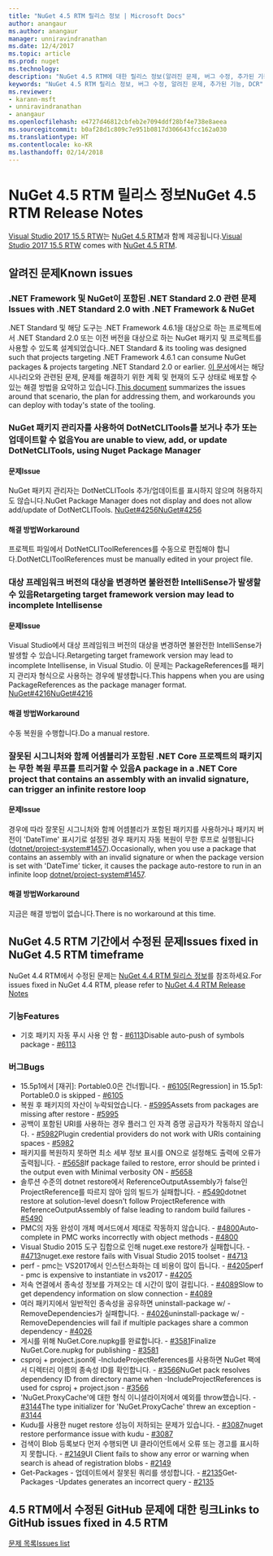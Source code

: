 ```yaml
---
title: "NuGet 4.5 RTM 릴리스 정보 | Microsoft Docs"
author: anangaur
ms.author: anangaur
manager: unniravindranathan
ms.date: 12/4/2017
ms.topic: article
ms.prod: nuget
ms.technology: 
description: "NuGet 4.5 RTM에 대한 릴리스 정보(알려진 문제, 버그 수정, 추가된 기능 및 DCR 포함)"
keywords: "NuGet 4.5 RTM 릴리스 정보, 버그 수정, 알려진 문제, 추가된 기능, DCR"
ms.reviewer:
- karann-msft
- unniravindranathan
- anangaur
ms.openlocfilehash: e4727d46812cbfeb2e7094ddf28bf4e738e8aeea
ms.sourcegitcommit: b0af28d1c809c7e951b0817d306643fcc162a030
ms.translationtype: HT
ms.contentlocale: ko-KR
ms.lasthandoff: 02/14/2018
---
```

# <a name="nuget-45-rtm-release-notes"></a><span data-ttu-id="f83e2-104">NuGet 4.5 RTM 릴리스 정보</span><span class="sxs-lookup"><span data-stu-id="f83e2-104">NuGet 4.5 RTM Release Notes</span></span>

<span data-ttu-id="f83e2-105">[Visual Studio 2017 15.5 RTW](https://www.visualstudio.com/news/releasenotes/vs2017-relnotes)는 [NuGet 4.5 RTM](https://dist.nuget.org/win-x86-commandline/v4.5.0/nuget.exe)과 함께 제공됩니다.</span><span class="sxs-lookup"><span data-stu-id="f83e2-105">[Visual Studio 2017 15.5 RTW](https://www.visualstudio.com/news/releasenotes/vs2017-relnotes) comes with [NuGet 4.5 RTM](https://dist.nuget.org/win-x86-commandline/v4.5.0/nuget.exe).</span></span>

## <a name="known-issues"></a><span data-ttu-id="f83e2-106">알려진 문제</span><span class="sxs-lookup"><span data-stu-id="f83e2-106">Known issues</span></span>

### <a name="issues-with-net-standard-20-with-net-framework--nuget"></a><span data-ttu-id="f83e2-107">.NET Framework 및 NuGet이 포함된 .NET Standard 2.0 관련 문제</span><span class="sxs-lookup"><span data-stu-id="f83e2-107">Issues with .NET Standard 2.0 with .NET Framework & NuGet</span></span> 

<span data-ttu-id="f83e2-108">.NET Standard 및 해당 도구는 .NET Framework 4.6.1을 대상으로 하는 프로젝트에서 .NET Standard 2.0 또는 이전 버전을 대상으로 하는 NuGet 패키지 및 프로젝트를 사용할 수 있도록 설계되었습니다.</span><span class="sxs-lookup"><span data-stu-id="f83e2-108">.NET Standard & its tooling was designed such that projects targeting .NET Framework 4.6.1 can consume NuGet packages & projects targeting .NET Standard 2.0 or earlier.</span></span> <span data-ttu-id="f83e2-109">[이 문서](https://github.com/dotnet/standard/issues/481)에서는 해당 시나리오와 관련된 문제, 문제를 해결하기 위한 계획 및 현재의 도구 상태로 배포할 수 있는 해결 방법을 요약하고 있습니다.</span><span class="sxs-lookup"><span data-stu-id="f83e2-109">[This document](https://github.com/dotnet/standard/issues/481) summarizes the issues around that scenario, the plan for addressing them, and workarounds you can deploy with today's state of the tooling.</span></span>

### <a name="you-are-unable-to-view-add-or-update-dotnetclitools-using-nuget-package-manager"></a><span data-ttu-id="f83e2-110">NuGet 패키지 관리자를 사용하여 DotNetCLITools를 보거나 추가 또는 업데이트할 수 없음</span><span class="sxs-lookup"><span data-stu-id="f83e2-110">You are unable to view, add, or update DotNetCLITools, using Nuget Package Manager</span></span>

#### <a name="issue"></a><span data-ttu-id="f83e2-111">문제</span><span class="sxs-lookup"><span data-stu-id="f83e2-111">Issue</span></span>

<span data-ttu-id="f83e2-112">NuGet 패키지 관리자는 DotNetCLITools 추가/업데이트를 표시하지 않으며 허용하지도 않습니다.</span><span class="sxs-lookup"><span data-stu-id="f83e2-112">NuGet Package Manager does not display and does not allow add/update of DotNetCLITools.</span></span> [<span data-ttu-id="f83e2-113">NuGet#4256</span><span class="sxs-lookup"><span data-stu-id="f83e2-113">NuGet#4256</span></span>](https://github.com/NuGet/Home/issues/4256)

#### <a name="workaround"></a><span data-ttu-id="f83e2-114">해결 방법</span><span class="sxs-lookup"><span data-stu-id="f83e2-114">Workaround</span></span>

<span data-ttu-id="f83e2-115">프로젝트 파일에서 DotNetCLIToolReferences를 수동으로 편집해야 합니다.</span><span class="sxs-lookup"><span data-stu-id="f83e2-115">DotNetCLIToolReferences must be manually edited in your project file.</span></span>

### <a name="retargeting-target-framework-version-may-lead-to-incomplete-intellisense"></a><span data-ttu-id="f83e2-116">대상 프레임워크 버전의 대상을 변경하면 불완전한 IntelliSense가 발생할 수 있음</span><span class="sxs-lookup"><span data-stu-id="f83e2-116">Retargeting target framework version may lead to incomplete Intellisense</span></span>

#### <a name="issue"></a><span data-ttu-id="f83e2-117">문제</span><span class="sxs-lookup"><span data-stu-id="f83e2-117">Issue</span></span>

<span data-ttu-id="f83e2-118">Visual Studio에서 대상 프레임워크 버전의 대상을 변경하면 불완전한 IntelliSense가 발생할 수 있습니다.</span><span class="sxs-lookup"><span data-stu-id="f83e2-118">Retargeting target framework version may lead to incomplete Intellisense, in Visual Studio.</span></span> <span data-ttu-id="f83e2-119">이 문제는 PackageReferences를 패키지 관리자 형식으로 사용하는 경우에 발생합니다.</span><span class="sxs-lookup"><span data-stu-id="f83e2-119">This happens when you are using PackageReferences as the package manager format.</span></span> [<span data-ttu-id="f83e2-120">NuGet#4216</span><span class="sxs-lookup"><span data-stu-id="f83e2-120">NuGet#4216</span></span>](https://github.com/NuGet/Home/issues/4216)

#### <a name="workaround"></a><span data-ttu-id="f83e2-121">해결 방법</span><span class="sxs-lookup"><span data-stu-id="f83e2-121">Workaround</span></span>

<span data-ttu-id="f83e2-122">수동 복원을 수행합니다.</span><span class="sxs-lookup"><span data-stu-id="f83e2-122">Do a manual restore.</span></span>

### <a name="a-package-in-a-net-core-project-that-contains-an-assembly-with-an-invalid-signature-can-trigger-an-infinite-restore-loop"></a><span data-ttu-id="f83e2-123">잘못된 시그니처와 함께 어셈블리가 포함된 .NET Core 프로젝트의 패키지는 무한 복원 루프를 트리거할 수 있음</span><span class="sxs-lookup"><span data-stu-id="f83e2-123">A package in a .NET Core project that contains an assembly with an invalid signature, can trigger an infinite restore loop</span></span>

#### <a name="issue"></a><span data-ttu-id="f83e2-124">문제</span><span class="sxs-lookup"><span data-stu-id="f83e2-124">Issue</span></span>

<span data-ttu-id="f83e2-125">경우에 따라 잘못된 시그니처와 함께 어셈블리가 포함된 패키지를 사용하거나 패키지 버전이 'DateTime' 표시기로 설정된 경우 패키지 자동 복원이 무한 루프로 실행됩니다([dotnet/project-system#1457](https://github.com/dotnet/project-system/issues/1457)).</span><span class="sxs-lookup"><span data-stu-id="f83e2-125">Occasionally, when you use a package that contains an assembly with an invalid signature or when the package version is set with 'DateTime' ticker, it causes the package auto-restore to run in an infinite loop [dotnet/project-system#1457](https://github.com/dotnet/project-system/issues/1457).</span></span>

#### <a name="workaround"></a><span data-ttu-id="f83e2-126">해결 방법</span><span class="sxs-lookup"><span data-stu-id="f83e2-126">Workaround</span></span>

<span data-ttu-id="f83e2-127">지금은 해결 방법이 없습니다.</span><span class="sxs-lookup"><span data-stu-id="f83e2-127">There is no workaround at this time.</span></span>

## <a name="issues-fixed-in-nuget-45-rtm-timeframe"></a><span data-ttu-id="f83e2-128">NuGet 4.5 RTM 기간에서 수정된 문제</span><span class="sxs-lookup"><span data-stu-id="f83e2-128">Issues fixed in NuGet 4.5 RTM timeframe</span></span>

<span data-ttu-id="f83e2-129">NuGet 4.4 RTM에서 수정된 문제는 [NuGet 4.4 RTM 릴리스 정보](../release-notes/nuget-4.4-RTM.md)를 참조하세요.</span><span class="sxs-lookup"><span data-stu-id="f83e2-129">For issues fixed in NuGet 4.4 RTM, please refer to [NuGet 4.4 RTM Release Notes](../release-notes/nuget-4.4-RTM.md)</span></span> 

### <a name="features"></a><span data-ttu-id="f83e2-130">기능</span><span class="sxs-lookup"><span data-stu-id="f83e2-130">Features</span></span>

- <span data-ttu-id="f83e2-131">기호 패키지 자동 푸시 사용 안 함 - [#6113](https://github.com/NuGet/Home/issues/6113)</span><span class="sxs-lookup"><span data-stu-id="f83e2-131">Disable auto-push of symbols package - [#6113](https://github.com/NuGet/Home/issues/6113)</span></span>

### <a name="bugs"></a><span data-ttu-id="f83e2-132">버그</span><span class="sxs-lookup"><span data-stu-id="f83e2-132">Bugs</span></span>

- <span data-ttu-id="f83e2-133">15.5p1에서 [재귀]: Portable0.0은 건너뜁니다. - [#6105](https://github.com/NuGet/Home/issues/6105)</span><span class="sxs-lookup"><span data-stu-id="f83e2-133">[Regression] in 15.5p1: Portable0.0 is skipped - [#6105](https://github.com/NuGet/Home/issues/6105)</span></span>
- <span data-ttu-id="f83e2-134">복원 후 패키지의 자산이 누락되었습니다. - [#5995](https://github.com/NuGet/Home/issues/5995)</span><span class="sxs-lookup"><span data-stu-id="f83e2-134">Assets from packages are missing after restore - [#5995](https://github.com/NuGet/Home/issues/5995)</span></span>
- <span data-ttu-id="f83e2-135">공백이 포함된 URI를 사용하는 경우 플러그 인 자격 증명 공급자가 작동하지 않습니다. - [#5982](https://github.com/NuGet/Home/issues/5982)</span><span class="sxs-lookup"><span data-stu-id="f83e2-135">Plugin credential providers do not work with URIs containing spaces - [#5982](https://github.com/NuGet/Home/issues/5982)</span></span>
- <span data-ttu-id="f83e2-136">패키지를 복원하지 못하면 최소 세부 정보 표시를 ON으로 설정해도 출력에 오류가 출력됩니다. - [#5658](https://github.com/NuGet/Home/issues/5658)</span><span class="sxs-lookup"><span data-stu-id="f83e2-136">If package failed to restore, error should be printed i the output even with Minimal verbosity ON - [#5658](https://github.com/NuGet/Home/issues/5658)</span></span>
- <span data-ttu-id="f83e2-137">솔루션 수준의 dotnet restore에서 ReferenceOutputAssembly가 false인 ProjectReference를 따르지 않아 임의 빌드가 실패합니다. - [#5490](https://github.com/NuGet/Home/issues/5490)</span><span class="sxs-lookup"><span data-stu-id="f83e2-137">dotnet restore at solution-level doesn't follow ProjectReference with ReferenceOutputAssembly of false leading to random build failures - [#5490](https://github.com/NuGet/Home/issues/5490)</span></span>
- <span data-ttu-id="f83e2-138">PMC의 자동 완성이 개체 메서드에서 제대로 작동하지 않습니다. - [#4800](https://github.com/NuGet/Home/issues/4800)</span><span class="sxs-lookup"><span data-stu-id="f83e2-138">Auto-complete in PMC works incorrectly with object methods - [#4800](https://github.com/NuGet/Home/issues/4800)</span></span>
- <span data-ttu-id="f83e2-139">Visual Studio 2015 도구 집합으로 인해 nuget.exe restore가 실패합니다. - [#4713](https://github.com/NuGet/Home/issues/4713)</span><span class="sxs-lookup"><span data-stu-id="f83e2-139">nuget.exe restore fails with Visual Studio 2015 toolset - [#4713](https://github.com/NuGet/Home/issues/4713)</span></span>
- <span data-ttu-id="f83e2-140">perf - pmc는 VS2017에서 인스턴스화하는 데 비용이 많이 듭니다. - [#4205](https://github.com/NuGet/Home/issues/4205)</span><span class="sxs-lookup"><span data-stu-id="f83e2-140">perf - pmc is expensive to instantiate in vs2017 - [#4205](https://github.com/NuGet/Home/issues/4205)</span></span>
- <span data-ttu-id="f83e2-141">저속 연결에서 종속성 정보를 가져오는 데 시간이 많이 걸립니다. - [#4089](https://github.com/NuGet/Home/issues/4089)</span><span class="sxs-lookup"><span data-stu-id="f83e2-141">Slow to get dependency information on slow connection - [#4089](https://github.com/NuGet/Home/issues/4089)</span></span>
- <span data-ttu-id="f83e2-142">여러 패키지에서 일반적인 종속성을 공유하면 uninstall-package w/ -RemoveDependencies가 실패합니다. - [#4026](https://github.com/NuGet/Home/issues/4026)</span><span class="sxs-lookup"><span data-stu-id="f83e2-142">uninstall-package w/ -RemoveDependencies will fail if multiple packages share a common dependency - [#4026](https://github.com/NuGet/Home/issues/4026)</span></span>
- <span data-ttu-id="f83e2-143">게시를 위해 NuGet.Core.nupkg를 완료합니다. - [#3581](https://github.com/NuGet/Home/issues/3581)</span><span class="sxs-lookup"><span data-stu-id="f83e2-143">Finalize NuGet.Core.nupkg for publishing - [#3581](https://github.com/NuGet/Home/issues/3581)</span></span>
- <span data-ttu-id="f83e2-144">csproj + project.json에 -IncludeProjectReferences를 사용하면 NuGet 팩에서 디렉터리 이름의 종속성 ID를 확인합니다. - [#3566](https://github.com/NuGet/Home/issues/3566)</span><span class="sxs-lookup"><span data-stu-id="f83e2-144">NuGet pack resolves dependency ID from directory name when -IncludeProjectReferences is used for csproj + project.json - [#3566](https://github.com/NuGet/Home/issues/3566)</span></span>
- <span data-ttu-id="f83e2-145">'NuGet.ProxyCache'에 대한 형식 이니셜라이저에서 예외를 throw했습니다. - [#3144](https://github.com/NuGet/Home/issues/3144)</span><span class="sxs-lookup"><span data-stu-id="f83e2-145">The type initializer for 'NuGet.ProxyCache' threw an exception - [#3144](https://github.com/NuGet/Home/issues/3144)</span></span>
- <span data-ttu-id="f83e2-146">Kudu를 사용한 nuget restore 성능이 저하되는 문제가 있습니다. - [#3087](https://github.com/NuGet/Home/issues/3087)</span><span class="sxs-lookup"><span data-stu-id="f83e2-146">nuget restore performance issue with kudu - [#3087](https://github.com/NuGet/Home/issues/3087)</span></span>
- <span data-ttu-id="f83e2-147">검색이 Blob 등록보다 먼저 수행되면 UI 클라이언트에서 오류 또는 경고를 표시하지 못합니다. - [#2149](https://github.com/NuGet/Home/issues/2149)</span><span class="sxs-lookup"><span data-stu-id="f83e2-147">UI Client fails to show any error or warning when search is ahead of registration blobs - [#2149](https://github.com/NuGet/Home/issues/2149)</span></span>
- <span data-ttu-id="f83e2-148">Get-Packages - 업데이트에서 잘못된 쿼리를 생성합니다. - [#2135](https://github.com/NuGet/Home/issues/2135)</span><span class="sxs-lookup"><span data-stu-id="f83e2-148">Get-Packages -Updates generates an incorrect query - [#2135](https://github.com/NuGet/Home/issues/2135)</span></span>

## <a name="links-to-github-issues-fixed-in-45-rtm"></a><span data-ttu-id="f83e2-149">4.5 RTM에서 수정된 GitHub 문제에 대한 링크</span><span class="sxs-lookup"><span data-stu-id="f83e2-149">Links to GitHub issues fixed in 4.5 RTM</span></span>

[<span data-ttu-id="f83e2-150">문제 목록</span><span class="sxs-lookup"><span data-stu-id="f83e2-150">Issues list</span></span>](https://github.com/NuGet/Home/issues?q=is%3Aissue+milestone%3A4.5+is%3Aclosed)
